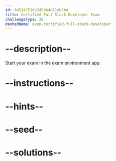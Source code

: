 ```yaml
---
id: 645147516c245de4d11eb7ba
title: Certified Full Stack Developer Exam
challengeType: 28
dashedName: exam-certified-full-stack-developer
---
```


# --description--

Start your exam in the exam environment app.

# --instructions--

# --hints--

# --seed--

# --solutions--
